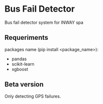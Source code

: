 # Bus Fail Detector
Bus fail detector system for INWAY spa

## Requeriments 
packages name (pip install <package_name>):
- pandas
- scikit-learn
- xgboost

## Beta version 
Only detecting GPS failures.
